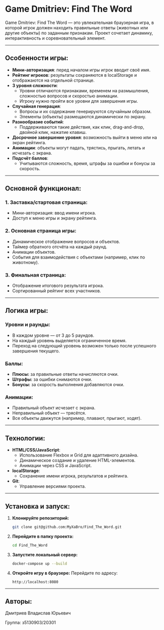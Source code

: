 # Game Dmitriev: Find The Word

Game Dmitriev: Find The Word — это увлекательная браузерная игра, в которой игрок должен находить правильные ответы (животных или другие объекты) по заданным признакам. Проект сочетает динамику, интерактивность и соревновательный элемент.

---

## Особенности игры:

- **Мини-авторизация**: перед началом игры игрок вводит своё имя.
- **Рейтинг игроков**: результаты сохраняются в localStorage и отображаются на отдельной странице.
- **3 уровня сложности**:
    - Уровни отличаются признаками, временем на размышления, сложностью вопросов и скоростью анимации.
    - Игроку нужно пройти все уровни для завершения игры.
- **Случайная генерация**:
    - Вопросы и их содержание генерируются случайным образом.
    - Элементы (объекты) размещаются динамически по экрану.
- **Разнообразие событий**:
    - Поддерживаются такие действия, как клик, drag-and-drop, двойной клик, нажатие клавиш.
- **Досрочное завершение уровня**: возможность выйти в меню или на экран рейтинга.
- **Анимации**: объекты могут падать, трястись, прыгать, летать и исчезать с экрана.
- **Подсчёт баллов**:
    - Учитываются сложность, время, штрафы за ошибки и бонусы за скорость.

---

## Основной функционал:

### 1. Заставка/стартовая страница:
- Мини-авторизация: ввод имени игрока.
- Доступ к меню игры и экрану рейтинга.

### 2. Основная страница игры:
- Динамическое отображение вопросов и объектов.
- Таймер обратного отсчёта на каждый раунд.
- Анимации объектов.
- События для взаимодействия с объектами (например, клик по животному).

### 3. Финальная страница:
- Отображение итогового результата игрока.
- Сортированный рейтинг всех участников.

---

## Логика игры:

### Уровни и раунды:
- В каждом уровне — от 3 до 5 раундов.
- На каждый уровень выделяется ограниченное время.
- Переход на следующий уровень возможен только после успешного завершения текущего.

### Баллы:
- **Плюсы:** за правильные ответы начисляются очки.
- **Штрафы:** за ошибки снимаются очки.
- **Бонусы:** за скорость выполнения добавляются очки.

### Анимации:
- Правильный объект исчезает с экрана.
- Неправильный объект — трясётся.
- Все объекты движутся (например, плавают, прыгают, ходят).

---

## Технологии:
- **HTML/CSS/JavaScript**:
    - Использование Flexbox и Grid для адаптивного дизайна.
    - Динамическое создание и удаление HTML-элементов.
    - Анимации через CSS и JavaScript.
- **localStorage**:
    - Сохранение имени игрока, результатов и рейтинга.
- **Git**:
    - Управление версиями проекта.

---

## Установка и запуск:

1. **Клонируйте репозиторий:**
   ```bash
   git clone git@github.com:MyXaBro/Find_The_Word.git
   ```

2. **Перейдите в папку проекта:**
   ```bash
   cd Find_The_Word
   ```

3. **Запустите локальный сервер:**

   ```bash
   docker-compose up --build
   ```

4. **Откройте игру в браузере:**
   Перейдите по адресу:
   ```
   http://localhost:8080
   ```

---

## Авторы:
Дмитриев Владислав Юрьевич

Группа: з5130903/20301

